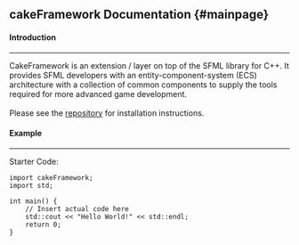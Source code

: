 ## cakeFramework Documentation {#mainpage}

#### Introduction

---

CakeFramework is an extension / layer on top of the SFML library for C++. It provides SFML developers with an entity-component-system (ECS) architecture with a collection of common components to supply the tools required for more advanced game development.
<br><br>
Please see the [repository](https://github.com/Sethekiah/cakeFramework) for installation instructions.

#### Example

---

Starter Code:

```
import cakeFramework;
import std;

int main() {
	// Insert actual code here
	std::cout << "Hello World!" << std::endl;
	return 0;
}
```